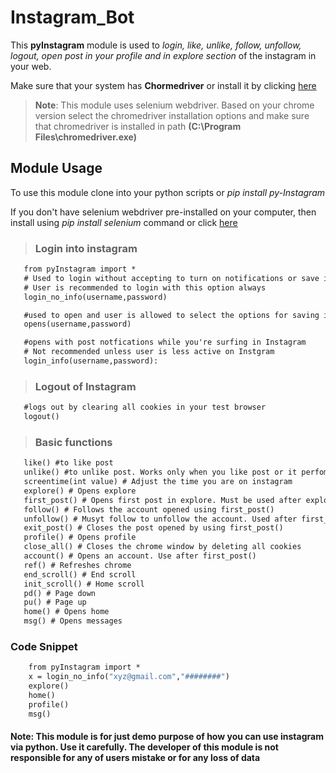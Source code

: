 # Instagram_Bot

This **pyInstagram** module is used to *login, like, unlike, follow, unfollow, logout, open post in your profile and in explore section* of the instagram in your web.

Make sure that your system has **Chormedriver** or install it by clicking [here](https://chromedriver.chromium.org/downloads)

>__**Note**__: This module uses selenium webdriver. Based on your  chrome version select the chromedriver installation options and make sure that chromedriver is installed in path **(C:\Program Files\chromedriver.exe)**

## Module Usage

To use this module clone into your python scripts or *pip install py-Instagram*

If you don't have selenium webdriver pre-installed on your computer, then install using *pip install selenium* command or click [here](https://www.selenium.dev/downloads/)

> ### Login into instagram

 ```1
    from pyInstagram import *
    # Used to login without accepting to turn on notifications or save informations
    # User is recommended to login with this option always
    login_no_info(username,password)
 ```

 ```2
    #used to open and user is allowed to select the options for saving info and for notifications
    opens(username,password)
 ```

 ```3
    #opens with post notfications while you're surfing in Instagram
    # Not recommended unless user is less active on Instgram
    login_info(username,password):
```

> ### Logout of Instagram

 ```4
    #logs out by clearing all cookies in your test browser
    logout()
 ```

> ### Basic functions

 ```5
    like() #to like post
    unlike() #to unlike post. Works only when you like post or it perfoms like function
    screentime(int value) # Adjust the time you are on instagram
    explore() # Opens explore
    first_post() # Opens first post in explore. Must be used after explore
    follow() # Follows the account opened using first_post()
    unfollow() # Musyt follow to unfollow the account. Used after first_post() and follow() commands
    exit_post() # Closes the post opened by using first_post()
    profile() # Opens profile
    close_all() # Closes the chrome window by deleting all cookies
    account() # Opens an account. Use after first_post()
    ref() # Refreshes chrome
    end_scroll() # End scroll
    init_scroll() # Home scroll
    pd() # Page down
    pu() # Page up
    home() # Opens home
    msg() # Opens messages

 ```

### Code Snippet

```6
    from pyInstagram import *
    x = login_no_info("xyz@gmail.com","########")
    explore()
    home()
    profile()
    msg()

```

#### Note: This module is for just demo purpose of how you can use instagram via python. Use it carefully. The developer of this module is not responsible for any of users mistake or for any loss of data
